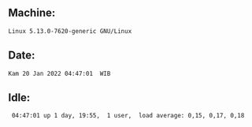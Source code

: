 ## Machine:
```
Linux 5.13.0-7620-generic GNU/Linux
```
## Date:
```
Kam 20 Jan 2022 04:47:01  WIB
```
## Idle:
```
 04:47:01 up 1 day, 19:55,  1 user,  load average: 0,15, 0,17, 0,18
```
